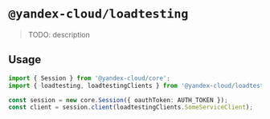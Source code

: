 # `@yandex-cloud/loadtesting`

> TODO: description

## Usage

```ts
import { Session } from '@yandex-cloud/core';
import { loadtesting, loadtestingClients } from '@yandex-cloud/loadtesting';

const session = new core.Session({ oauthToken: AUTH_TOKEN });
const client = session.client(loadtestingClients.SomeServiceClient);

```

